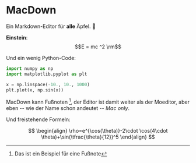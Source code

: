 # MacDown

Ein Markdown-Editor für **alle** Äpfel. 🍎

**Einstein**: $$E = mc ^2 \rm$$

Und ein wenig Python-Code:

~~~python
import numpy as np
import matplotlib.pyplot as plt

x = np.linspace(-10., 10., 1000)
plt.plot(x, np.sin(x))
~~~

MacDown kann Fußnoten [^1], der Editor ist damit weiter als der Moeditor, aber eben -- wie der Name schon andeutet -- *Mac only*.

Und freistehende Formeln:

$$
\begin{align}
\rho=e^{\cos(\theta)}-2\cdot \cos(4\cdot \theta)+\sin(\tfrac{\theta}{12})^5
\end{align}
$$


[^1]: Das ist ein Beispiel für eine Fußnote
